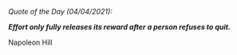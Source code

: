 *Quote of the Day (04/04/2021):*

_**Effort only fully releases its reward after a person refuses to quit.**_

Napoleon Hill